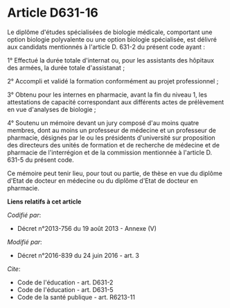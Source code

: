 # Article D631-16

Le diplôme d'études spécialisées de biologie médicale, comportant une option biologie polyvalente ou une option biologie
spécialisée, est délivré aux candidats mentionnés à l'article D. 631-2 du présent code ayant : 

1° Effectué la durée totale d'internat ou, pour les assistants des hôpitaux des armées, la durée totale d'assistanat ; 

2° Accompli et validé la formation conformément au projet professionnel ; 

3° Obtenu pour les internes en pharmacie, avant la fin du niveau 1, les attestations de capacité correspondant aux différents
actes de prélèvement en vue d'analyses de biologie ; 

4° Soutenu un mémoire devant un jury composé d'au moins quatre membres, dont au moins un professeur de médecine et un
professeur de pharmacie, désignés par le ou les présidents d'université sur proposition des directeurs des unités de
formation et de recherche de médecine et de pharmacie de l'interrégion et de la commission mentionnée à l'article D. 631-5 du
présent code. 

Ce mémoire peut tenir lieu, pour tout ou partie, de thèse en vue du diplôme d'Etat de docteur en médecine ou du diplôme
d'Etat de docteur en pharmacie.

**Liens relatifs à cet article**

_Codifié par_:

  - Décret n°2013-756 du 19 août 2013 -  Annexe (V)

_Modifié par_:

  - Décret n°2016-839 du 24 juin 2016 - art. 3

_Cite_:

  - Code de l'éducation - art. D631-2
  - Code de l'éducation - art. D631-5
  - Code de la santé publique - art. R6213-11
